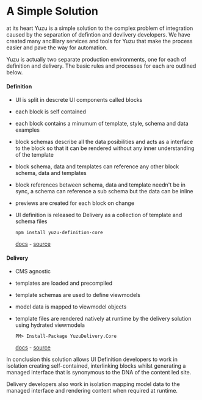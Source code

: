 # A Simple Solution

at its heart Yuzu is a simple solution to the complex problem of integration caused by the separation of defintion and devlivery developers. We have created many ancilliary services and tools for Yuzu that make the process easier and pave the way for automation.

Yuzu is actually two separate production environments, one for each of definition and delivery. The basic rules and processes for each are outlined below.

#### Definition

- UI is split in descrete UI components called blocks
- each block is self contained
- each block contains a minumum of template, style, schema and data examples
- block schemas describe all the data posibilities and acts as a interface to the block so that it can be rendered without any inner understanding of the template
- block schema, data and templates can reference any other block schema, data and templates
- block references between schema, data and template needn't be in sync, a schema can reference a sub schema but the data can be inline
- previews are created for each block on change
- UI definition is released to Delivery as a collection of template and schema files

    ```
    npm install yuzu-definition-core
    ```
    [docs]() - 
    [source](https://github.com/balanced-dev/yuzu-definition-core)

#### Delivery

- CMS agnostic
- templates are loaded and precompiled
- template schemas are used to define viewmodels
- model data is mapped to viewmodel objects
- template files are rendered natively at runtime by the delivery solution using hydrated viewmodela

    ```
    PM> Install-Package YuzuDelivery.Core
    ```
    [docs]() - 
    [source](https://github.com/balanced-dev/yuzu-definition-core)

In conclusion this solution allows UI Definition developers to work in isolation creating self-contained, interlinking blocks whilst generating a managed interface that is synonymous to the DNA of the content led site.

Delivery developers also work in isolation mapping model data to the managed interface and rendering content when required at runtime. 
